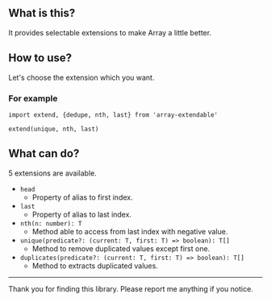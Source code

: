 What is this?
---
It provides selectable extensions to make Array a little better.

How to use?
---
Let's choose the extension which you want.

### For example
```
import extend, {dedupe, nth, last} from 'array-extendable'

extend(unique, nth, last)
```

What can do?
---
5 extensions are available.

- `head`
  - Property of alias to first index.
- `last`
  - Property of alias to last index.
- `nth(n: number): T`
  - Method able to access from last index with negative value.
- `unique(predicate?: (current: T, first: T) => boolean): T[]`
  - Method to remove duplicated values except first one.
- `duplicates(predicate?: (current: T, first: T) => boolean): T[]`
  - Method to extracts duplicated values.

---

Thank you for finding this library. Please report me anything if you notice.
